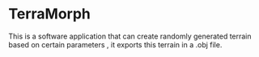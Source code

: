 # TerraMorph
This is a software application that can create randomly generated terrain based on certain parameters , it exports this terrain in a .obj file.

